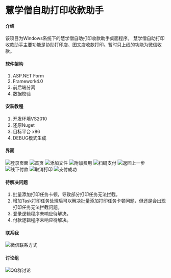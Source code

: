 # 慧学僧自助打印收款助手

#### 介绍
该项目为Windows系统下的慧学僧自助打印收款助手桌面程序。
慧学僧自助打印收款助手主要功能是协助打印店、图文店收款打印。暂时只上线的功能为微信收款。

#### 软件架构
1. ASP.NET Form
2. Framework4.0
3. 前后端分离
4. 数据校验

#### 安装教程

1. 开发环境VS2010
2. 还原Nuget
3. 目标平台 x86
4. DEBUG模式生成

#### 界面

![登录页面](https://images.gitee.com/uploads/images/2019/0610/101734_a1b2fc37_128581.png "登录页面")
![首页](https://images.gitee.com/uploads/images/2019/0610/101833_23d81df1_128581.png "首页")
![添加文件](https://images.gitee.com/uploads/images/2019/0610/101916_74d56703_128581.png "添加文件")
![附加费用](https://images.gitee.com/uploads/images/2019/0610/101941_54285bb5_128581.png "附加费用")
![扫码支付](https://images.gitee.com/uploads/images/2019/0610/102000_7e64eed9_128581.png "扫码支付")
![返回上一步](https://images.gitee.com/uploads/images/2019/0610/102017_13890feb_128581.png "返回上一步")
![线下付款](https://images.gitee.com/uploads/images/2019/0610/102037_3770e77a_128581.png "线下付款")
![取消打印](https://images.gitee.com/uploads/images/2019/0610/102051_69be9760_128581.png "取消打印")
![支付成功](https://images.gitee.com/uploads/images/2019/0610/102104_8a43758c_128581.png "支付成功")

#### 待解决问题

1. 批量添加打印任务卡顿，导致部分打印任务无法拦截。
2. 增加Task打印任务处理后可以解决批量添加打印任务卡顿问题，但还是会出现打印任务无法拦截问题。
3. 登录逻辑程序未响应待解决。
4. 付款逻辑程序未响应待解决。

#### 联系我

![微信联系方式](https://images.gitee.com/uploads/images/2019/0610/103909_094d90e8_128581.png "微信联系方式")

#### 讨论组

![QQ群讨论](https://images.gitee.com/uploads/images/2019/0610/103120_21bbb09b_128581.png "自助打印群二维码")




